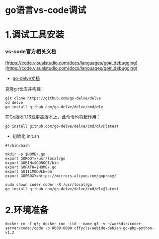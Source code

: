 # go语言vs-code调试

# 1.调试工具安装
### vs-code官方相关文档 
[https://code.visualstudio.com/docs/languages/go#_debugging](https://code.visualstudio.com/docs/languages/go#_debugging)

- [go-delve文档](https://github.com/go-delve/delve/blob/master/Documentation/installation/README.md)

克隆git仓库并构建：
```shell script
git clone https://github.com/go-delve/delve
cd delve
go install github.com/go-delve/delve/cmd/dlv
```

在Go版本1.16或更高版本上，此命令也将起作用：
```shell script
go install github.com/go-delve/delve/cmd/dlv@latest
```
- 初始化 init.sh
```shell script
#!/bin/bash

mkdir -p $HOME/.go
export GOROOT=/usr/local/go
export GOBIN=$GOROOT/bin
export GOPATH=$HOME/.go
export GO111MODULE=on
export GOPROXY=https://mirrors.aliyun.com/goproxy/

sudo chown coder:coder -R /usr/local/go
go install github.com/go-delve/delve/cmd/dlv@latest
```

# 2.环境准备
```shell script
docker rm -f g3; docker run -itd --name g3 -v ~/workdir/coder-server/code:/code -p 8080:8080 cffycls/webide-debian:go-php-python-v1.2
```


